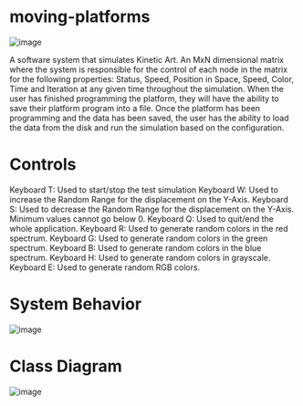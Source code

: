 # moving-platforms
![image](https://user-images.githubusercontent.com/43160933/172479975-f0b65f8b-b71e-4fe9-8b70-71be1447e391.png)

A software system that simulates Kinetic Art.
An MxN dimensional matrix where the system is responsible for the control of each node in the matrix for the following properties: Status, Speed, Position in Space, Speed, Color, Time and Iteration at any given time throughout the simulation.
When the user has finished programming the platform, they will have the ability to save their platform program into a file.
Once the platform has been programming and the data has been saved, the user has the ability to load the data from the disk and run the simulation based on the configuration.

# Controls
Keyboard T: Used to start/stop the test simulation
Keyboard W: Used to increase the Random Range for the displacement on the Y-Axis.
Keyboard S: Used to decrease the Random Range for the displacement on the Y-Axis. Minimum values cannot go below 0.
Keyboard Q: Used to quit/end the whole application.
Keyboard R: Used to generate random colors in the red spectrum.
Keyboard G: Used to generate random colors in the green spectrum.
Keyboard B: Used to generate random colors in the blue spectrum.
Keyboard H: Used to generate random colors in grayscale.
Keyboard E: Used to generate random RGB colors.

# System Behavior
![image](https://user-images.githubusercontent.com/43160933/172480536-644d0091-1f78-4391-bded-9a0ea71cb1f0.png)

# Class Diagram
![image](https://user-images.githubusercontent.com/43160933/172480610-e24d7f2c-d301-411a-9e99-12a64a85f91a.png)
